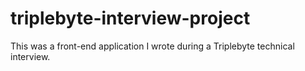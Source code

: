 # triplebyte-interview-project
This was a front-end application I wrote during a Triplebyte technical interview.
